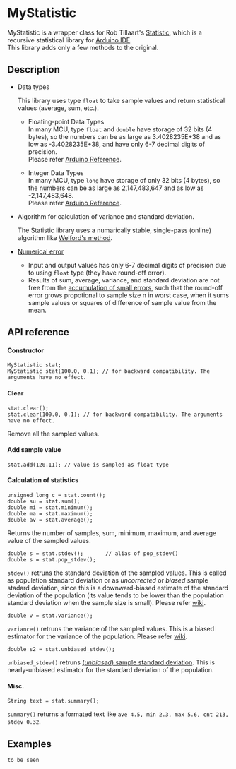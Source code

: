 MyStatistic
===========

MyStatistic is a wrapper class for Rob Tillaart's [Statistic](https://github.com/RobTillaart/Arduino/tree/master/libraries/Statistic),
which is a recursive statistical library for [Arduino IDE](https://www.arduino.cc/).   
This library adds only a few methods to the original.

## Description

* Data types

  This library uses type `float` to take sample values and return statistical values (average, sum, etc.).

    * Floating-point Data Types    
      In many MCU, type `float` and `double` have storage of 32 bits (4 bytes), 
      so the numbers can be as large as 3.4028235E+38 and as low as -3.4028235E+38,
      and have only 6-7 decimal digits of precision.   
      Please refer [Arduino Reference](https://www.arduino.cc/en/Reference/Double).   

    * Integer Data Types    
      In many MCU, type `long` have storage of only 32 bits (4 bytes), 
      so the numbers can be as large as 2,147,483,647 and as low as -2,147,483,648.   
      Please refer [Arduino Reference](https://www.arduino.cc/en/Reference/Long).   

* Algorithm for calculation of variance and standard deviation.

  The Statistic library uses a numarically stable, single-pass (online) algorithm like [Welford's method](https://en.wikipedia.org/wiki/Algorithms_for_calculating_variance).

* [Numerical error](https://en.wikipedia.org/wiki/Numerical_error)

  * Input and output values has only 6-7 decimal digits of precision due to using `float` type (they have round-off error).
  * Results of sum, average, variance, and standard deviation are not free from the [accumulation of small errors](https://en.wikipedia.org/wiki/Kahan_summation_algorithm), 
    such that the round-off error grows propotional to sample size n in worst case, 
    when it sums sample values or squares of difference of sample value from the mean.


## API reference

#### Constructor

```
MyStatistic stat;             
MyStatistic stat(100.0, 0.1); // for backward compatibility. The arguments have no effect.
```

#### Clear

```
stat.clear();           
stat.clear(100.0, 0.1); // for backward compatibility. The arguments have no effect.
```

Remove all the sampled values.

#### Add sample value

```
stat.add(120.11); // value is sampled as float type
```

#### Calculation of statistics

```
unsigned long c = stat.count(); 
double su = stat.sum();
double mi = stat.minimum();
double ma = stat.maximum();
double av = stat.average();
```

Returns the number of samples, sum, minimum, maximum, and average value of the sampled values.

```
double s = stat.stdev();       // alias of pop_stdev()
double s = stat.pop_stdev();
```

`stdev()` retruns the standard deviation of the sampled values.
This is called as population standard deviation or as *uncorrected* or *biased* sample stadard deviation,
since this is a downward-biased estimate of the standard deviation of the population 
(its value tends to be lower than the population standard deviation when the sample size is small).
Please refer [wiki](https://en.wikipedia.org/wiki/Standard_deviation).

```
double v = stat.variance();
```

`variance()` retruns the variance of the sampled values.
This is a biased estimator for the variance of the population.
Please refer [wiki](https://en.wikipedia.org/wiki/Standard_deviation).

```
double s2 = stat.unbiased_stdev();
```

`unbiased_stdev()` retruns [(*unbiased*) sample standard deviation](https://en.wikipedia.org/wiki/Standard_deviation).
This is nearly-unbiased estimator for the standard deviation of the population.    

#### Misc.

```
String text = stat.summary();
```

`summary()` returns a formated text like  `ave 4.5, min 2.3, max 5.6, cnt 213, stdev 0.32`.   

## Examples

```
to be seen
```

